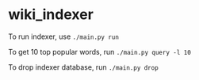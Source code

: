 wiki_indexer
============

To run indexer, use ``./main.py run``

To get 10 top popular words, run ``./main.py query -l 10``

To drop indexer database, run ``./main.py drop``

